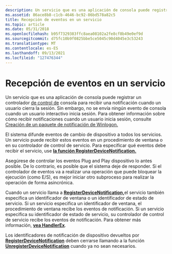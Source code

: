 ```yaml
---
description: Un servicio que es una aplicación de consola puede registrar un controlador de control de consola para recibir una notificación cuando un usuario cierra la sesión.
ms.assetid: 86ace8b8-c1cb-4646-bc92-86bd578a82c5
title: Recepción de eventos en un servicio
ms.topic: article
ms.date: 05/31/2018
ms.openlocfilehash: b95f7329383ffc8aea08102a2fe8cf8b49e0ef9d
ms.sourcegitcommit: d75fc10b9f0825bbe5ce5045c90d4045e3c53243
ms.translationtype: MT
ms.contentlocale: es-ES
ms.lasthandoff: 09/13/2021
ms.locfileid: "127476344"
---
```

# <a name="receiving-events-in-a-service"></a>Recepción de eventos en un servicio

Un servicio que es una aplicación de consola puede registrar un controlador [de control de](/windows/console/console-control-handlers) consola para recibir una notificación cuando un usuario cierra la sesión. Sin embargo, no se envía ningún evento de consola cuando un usuario interactivo inicia sesión. Para obtener información sobre cómo recibir notificaciones cuando un usuario inicia sesión, consulte [Creación de un paquete de notificación de Winlogon.](/windows/desktop/SecAuthN/creating-a-winlogon-notification-package)

El sistema difunde eventos de cambio de dispositivo a todos los servicios. Un servicio puede recibir estos eventos en un procedimiento de ventana o en su controlador de control de servicio. Para especificar qué eventos debe recibir el servicio, use [**la función RegisterDeviceNotification.**](/windows/desktop/api/winuser/nf-winuser-registerdevicenotificationa)

Asegúrese de controlar los eventos Plug and Play dispositivo lo antes posible. De lo contrario, es posible que el sistema deje de responder. Si el controlador de eventos va a realizar una operación que puede bloquear la ejecución (como E/S), es mejor iniciar otro subproceso para realizar la operación de forma asincrónica.

Cuando un servicio llama a [**RegisterDeviceNotification,**](/windows/desktop/api/winuser/nf-winuser-registerdevicenotificationa)el servicio también especifica un identificador de ventana o un identificador de estado de servicio. Si un servicio especifica un identificador de ventana, el procedimiento de ventana recibe los eventos de notificación. Si un servicio especifica su identificador de estado de servicio, su controlador de control de servicio recibe los eventos de notificación. Para obtener más información, [**vea HandlerEx**](/windows/desktop/api/WinSvc/nc-winsvc-lphandler_function_ex).

Los identificadores de notificación de dispositivo devueltos por [**RegisterDeviceNotification**](/windows/desktop/api/winuser/nf-winuser-registerdevicenotificationa) deben cerrarse llamando a la función [**UnregisterDeviceNotification**](/windows/desktop/api/winuser/nf-winuser-unregisterdevicenotification) cuando ya no sean necesarios.

 

 
